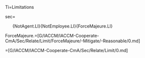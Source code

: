 Ti=Limitations

sec=<ol>{NotAgent.LI}{NotEmployee.LI}{ForceMajeure.LI}</ol>

ForceMajeure.=[G/IACCM/IACCM-Cooperate-CmA/Sec/Relate/Limit/ForceMajeure/-Mitigate/-Reasonable/0.md]

=[G/IACCM/IACCM-Cooperate-CmA/Sec/Relate/Limit/0.md]